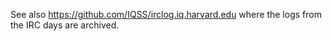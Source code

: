See also https://github.com/IQSS/irclog.iq.harvard.edu where the logs from the IRC days are archived.
